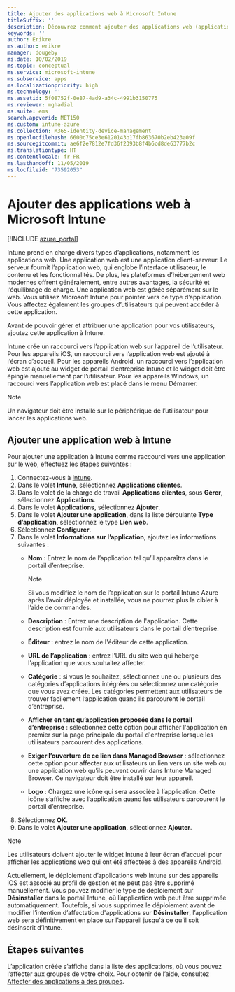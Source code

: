 ```yaml
---
title: Ajouter des applications web à Microsoft Intune
titleSuffix: ''
description: Découvrez comment ajouter des applications web (applications client-serveur) à Microsoft Intune.
keywords: ''
author: Erikre
ms.author: erikre
manager: dougeby
ms.date: 10/02/2019
ms.topic: conceptual
ms.service: microsoft-intune
ms.subservice: apps
ms.localizationpriority: high
ms.technology: ''
ms.assetid: 5f08752f-0e87-4ad9-a34c-4991b3150775
ms.reviewer: mghadial
ms.suite: ems
search.appverid: MET150
ms.custom: intune-azure
ms.collection: M365-identity-device-management
ms.openlocfilehash: 6600c75ce3e6120143b17fb863670b2eb423a09f
ms.sourcegitcommit: ae6f2e7812e7fd36f2393b8f4b6cd8de63777b2c
ms.translationtype: HT
ms.contentlocale: fr-FR
ms.lasthandoff: 11/05/2019
ms.locfileid: "73592053"
---
```

# <a name="add-web-apps-to-microsoft-intune"></a>Ajouter des applications web à Microsoft Intune

[!INCLUDE [azure_portal](../includes/azure_portal.md)]

Intune prend en charge divers types d’applications, notamment les applications web. Une application web est une application client-serveur. Le serveur fournit l’application web, qui englobe l’interface utilisateur, le contenu et les fonctionnalités. De plus, les plateformes d’hébergement web modernes offrent généralement, entre autres avantages, la sécurité et l’équilibrage de charge. Une application web est gérée séparément sur le web. Vous utilisez Microsoft Intune pour pointer vers ce type d’application. Vous affectez également les groupes d’utilisateurs qui peuvent accéder à cette application. 

Avant de pouvoir gérer et attribuer une application pour vos utilisateurs, ajoutez cette application à Intune. 

Intune crée un raccourci vers l’application web sur l’appareil de l’utilisateur. Pour les appareils iOS, un raccourci vers l’application web est ajouté à l’écran d’accueil. Pour les appareils Android, un raccourci vers l’application web est ajouté au widget de portail d’entreprise Intune et le widget doit être épinglé manuellement par l’utilisateur. Pour les appareils Windows, un raccourci vers l’application web est placé dans le menu Démarrer.

> [!Note]
> Un navigateur doit être installé sur le périphérique de l’utilisateur pour lancer les applications web.

## <a name="add-a-web-app-to-intune"></a>Ajouter une application web à Intune
Pour ajouter une application à Intune comme raccourci vers une application sur le web, effectuez les étapes suivantes :

1. Connectez-vous à [Intune](https://go.microsoft.com/fwlink/?linkid=2090973).
3. Dans le volet **Intune**, sélectionnez **Applications clientes**.
4. Dans le volet de la charge de travail **Applications clientes**, sous **Gérer**, sélectionnez **Applications**.
5. Dans le volet **Applications**, sélectionnez **Ajouter**.
6. Dans le volet **Ajouter une application**, dans la liste déroulante **Type d’application**, sélectionnez le type **Lien web**.
7. Sélectionnez **Configurer**.
8. Dans le volet **Informations sur l’application**, ajoutez les informations suivantes :
    - **Nom** :  Entrez le nom de l’application tel qu’il apparaîtra dans le portail d’entreprise. 

        > [!NOTE]
        > Si vous modifiez le nom de l’application sur le portail Intune Azure après l’avoir déployée et installée, vous ne pourrez plus la cibler à l’aide de commandes.

    - **Description** : Entrez une description de l'application. Cette description est fournie aux utilisateurs dans le portail d’entreprise.
    - **Éditeur** : entrez le nom de l'éditeur de cette application.
    - **URL de l’application** : entrez l’URL du site web qui héberge l’application que vous souhaitez affecter.
    - **Catégorie** : si vous le souhaitez, sélectionnez une ou plusieurs des catégories d’applications intégrées ou sélectionnez une catégorie que vous avez créée. Les catégories permettent aux utilisateurs de trouver facilement l’application quand ils parcourent le portail d’entreprise.
    - **Afficher en tant qu’application proposée dans le portail d’entreprise** : sélectionnez cette option pour afficher l'application en premier sur la page principale du portail d'entreprise lorsque les utilisateurs parcourent des applications.
    - **Exiger l’ouverture de ce lien dans Managed Browser** : sélectionnez cette option pour affecter aux utilisateurs un lien vers un site web ou une application web qu’ils peuvent ouvrir dans Intune Managed Browser. Ce navigateur doit être installé sur leur appareil.
    - **Logo** : Chargez une icône qui sera associée à l’application. Cette icône s’affiche avec l’application quand les utilisateurs parcourent le portail d’entreprise.
9. Sélectionnez **OK**.
10. Dans le volet **Ajouter une application**, sélectionnez **Ajouter**.

> [!Note]
> Les utilisateurs doivent ajouter le widget Intune à leur écran d’accueil pour afficher les applications web qui ont été affectées à des appareils Android.
>
> Actuellement, le déploiement d’applications web Intune sur des appareils iOS est associé au profil de gestion et ne peut pas être supprimé manuellement. Vous pouvez modifier le type de déploiement sur **Désinstaller** dans le portail Intune, où l’application web peut être supprimée automatiquement. Toutefois, si vous supprimez le déploiement avant de modifier l’intention d’affectation d'applications sur **Désinstaller**, l’application web sera définitivement en place sur l’appareil jusqu'à ce qu’il soit désinscrit d’Intune.

## <a name="next-steps"></a>Étapes suivantes

L’application créée s’affiche dans la liste des applications, où vous pouvez l’affecter aux groupes de votre choix. Pour obtenir de l’aide, consultez [Affecter des applications à des groupes](apps-deploy.md). 
